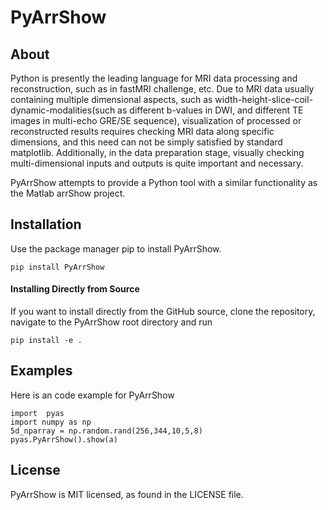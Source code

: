# PyArrShow

## About

Python is presently the leading language for MRI data processing and reconstruction, such as in fastMRI challenge, etc. Due to MRI data usually containing multiple dimensional aspects, such as width-height-slice-coil-dynamic-modalities(such as different b-values in DWI, and different TE images in multi-echo GRE/SE sequence), visualization of processed or reconstructed results requires checking MRI data along specific dimensions,  and this need can not be simply satisfied by standard matplotlib. Additionally, in the data preparation stage, visually checking multi-dimensional inputs and outputs is quite important and necessary.

PyArrShow attempts to provide a Python tool with a similar functionality as the Matlab arrShow project. 

## Installation

Use the package manager pip to install PyArrShow.

```
pip install PyArrShow
```

#### Installing Directly from Source

If you want to install directly from the GitHub source, clone the repository, navigate to the PyArrShow root directory and run

```
pip install -e .
```

## Examples

Here is an code example for PyArrShow

```
import  pyas 
import numpy as np
5d_nparray = np.random.rand(256,344,10,5,8)
pyas.PyArrShow().show(a)
```

## License

PyArrShow is MIT licensed, as found in the LICENSE file.